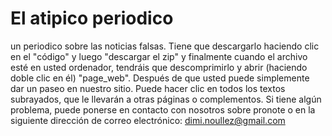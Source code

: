 # El atipico periodico
un periodico sobre las noticias falsas.
Tiene que descargarlo haciendo clic en el "código" y luego "descargar el zip" y finalmente cuando el archivo esté en usted ordenador, tendráis que descomprimirlo y abrir (haciendo doble clic en él) "page_web".
Después de que usted puede simplemente dar un paseo en nuestro sitio. Puede hacer clic en todos los textos subrayados, que le llevarán a otras páginas o complementos. 
Si tiene algún problema, puede ponerse en contacto con nosotros sobre pronote o en la siguiente dirección de correo electrónico: dimi.noullez@gmail.com
